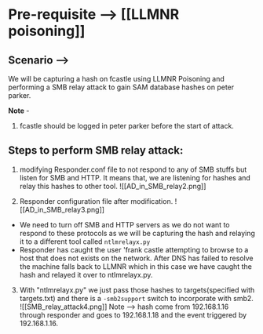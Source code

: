 # Pre-requisite --> [[LLMNR poisoning]]

## Scenario -->
We will be capturing a hash on fcastle using LLMNR Poisoning and performing a SMB relay attack to gain SAM database hashes on peter parker.

**Note** - 
1. fcastle should be logged in peter parker before the start of attack.
## Steps to perform SMB relay attack:
1. modifying Responder.conf file to not respond to any of SMB stuffs but listen for SMB and HTTP. It means that, we are listening for hashes and relay this hashes to other tool.
   ![[AD_in_SMB_relay2.png]]

2. Responder configuration file after modification. 
![[AD_in_SMB_relay3.png]]
- We need to turn off SMB and HTTP servers as we do not want to respond to these protocols as we will be capturing the hash and relaying it to a different tool called `ntlmrelayx.py`
- Responder has caught the user 'frank castle attempting to browse to a host that does not exists on the network. After DNS has failed to resolve the machine falls back to LLMNR which in this case we have caught the hash and relayed it over to ntlmrelayx.py.

3. With "ntlmrelayx.py" we just pass those hashes to targets(specified with targets.txt) and there is a `-smb2support` switch to incorporate with smb2.
![[SMB_relay_attack4.png]]
Note --> hash come from 192.168.1.16 through responder and goes to 192.168.1.18 and the event triggered by 192.168.1.16.

